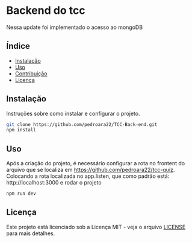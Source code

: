 # Backend do tcc

Nessa update foi implementado o acesso ao mongoDB

## Índice

- [Instalação](#instalação)
- [Uso](#uso)
- [Contribuição](#contribuição)
- [Licença](#licença)

## Instalação

Instruções sobre como instalar e configurar o projeto.

```bash
git clone https://github.com/pedroara22/TCC-Back-end.git
npm install
```

## Uso

Após a criação do projeto, é necessário configurar a rota no frontent do arquivo que se localiza em https://github.com/pedroara22/tcc-quiz. Colocando a rota localizada no app.listen, que como padrão está: http://localhost:3000
e rodar o projeto

```bash
npm run dev
```

## Licença

Este projeto está licenciado sob a Licença MIT - veja o arquivo [LICENSE](LICENSE) para mais detalhes.